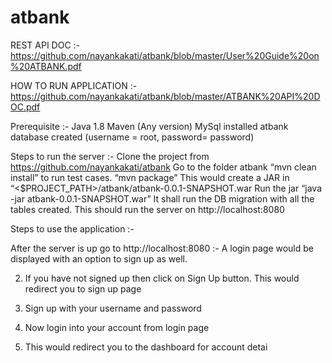 # atbank

REST API DOC :- https://github.com/nayankakati/atbank/blob/master/User%20Guide%20on%20ATBANK.pdf

HOW TO RUN APPLICATION :- https://github.com/nayankakati/atbank/blob/master/ATBANK%20API%20DOC.pdf

Prerequisite :-
Java 1.8
Maven (Any version)
MySql installed
atbank database created (username = root, password= password)

Steps to run the server :- 
Clone the project from https://github.com/nayankakati/atbank
Go to the folder atbank
“mvn clean install”  to run test cases.
“mvn package”
This would create a JAR in “<$PROJECT_PATH>/atbank/atbank-0.0.1-SNAPSHOT.war
Run the jar “java -jar atbank-0.0.1-SNAPSHOT.war”
It shall run the DB migration with all the tables created.
This should run the server on http://localhost:8080

Steps to use the application :-

After the server is up go to http://localhost:8080 :-
	A login page would be displayed with an option to sign up as well.
 	
2)   If you have not signed up then click on Sign Up  button. This would redirect you to sign up page
3) Sign up with your username and password

4) Now login into your account from login page

5) This would redirect you to the dashboard for account detai


  
